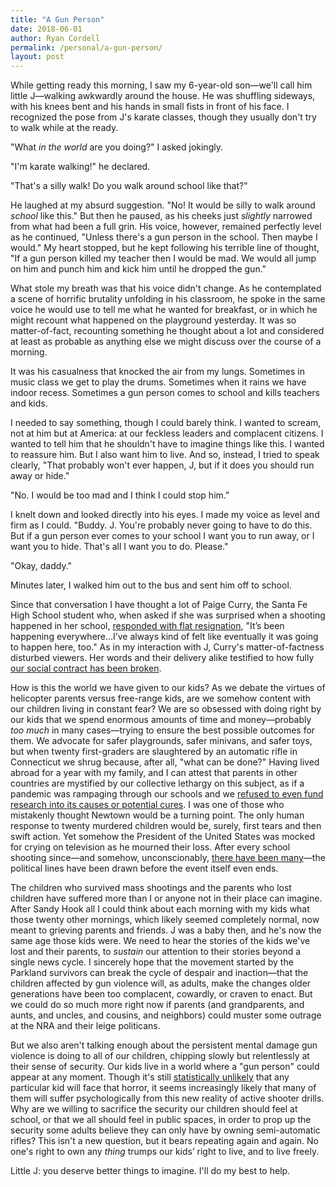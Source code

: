 ```yaml
---
title: "A Gun Person"
date: 2018-06-01
author: Ryan Cordell
permalink: /personal/a-gun-person/
layout: post
---
```


While getting ready this morning, I saw my 6-year-old son—we'll call him little J—walking awkwardly around the house. He was shuffling sideways, with his knees bent and his hands in small fists in front of his face. I recognized the pose from J's karate classes, though they usually don't try to walk while at the ready.

"What *in the world* are you doing?" I asked jokingly.

"I'm karate walking!" he declared.

"That's a silly walk! Do you walk around school like that?"

He laughed at my absurd suggestion. "No! It would be silly to walk around *school* like this." But then he paused, as his cheeks just *slightly* narrowed from what had been a full grin. His voice, however, remained perfectly level as he continued, "Unless there's a gun person in the school. Then maybe I would." My heart stopped, but he kept following his terrible line of thought, "If a gun person killed my teacher then I would be mad. We would all jump on him and punch him and kick him until he dropped the gun."

What stole my breath was that his voice didn't change. As he contemplated a scene of horrific brutality unfolding in his classroom, he spoke in the same voice he would use to tell me what he wanted for breakfast, or in which he might recount what happened on the playground yesterday. It was so matter-of-fact, recounting something he thought about a lot and considered at least as probable as anything else we might discuss over the course of a morning.

It was his casualness that knocked the air from my lungs. Sometimes in music class we get to play the drums. Sometimes when it rains we have indoor recess. Sometimes a gun person comes to school and kills teachers and kids.

I needed to say something, though I could barely think. I wanted to scream, not at him but at America: at our feckless leaders and complacent citizens. I wanted to tell him that he shouldn't have to imagine things like this. I wanted to reassure him. But I also want him to live. And so, instead, I tried to speak clearly, "That probably won't ever happen, J, but if it does you should run away or hide."

"No. I would be too mad and I think I could stop him."

I knelt down and looked directly into his eyes. I made my voice as level and firm as I could. "Buddy. J. You're probably never going to have to do this. But if a gun person ever comes to your school I want you to run away, or I want you to hide. That's all I want you to do. Please."

"Okay, daddy."

Minutes later, I walked him out to the bus and sent him off to school.

Since that conversation I have thought a lot of Paige Curry, the Santa Fe High School student who, when asked if she was surprised when a shooting happened in her school, [responded with flat resignation](https://www.washingtonpost.com/news/post-nation/wp/2018/05/18/i-always-felt-it-would-eventually-happen-here-a-santa-fe-high-school-survivors-reaction-to-the-shooting/?noredirect=on&utm_term=.6d1b80013bb7), "It’s been happening everywhere...I’ve always kind of felt like eventually it was going to happen here, too." As in my interaction with J, Curry's matter-of-factness disturbed viewers. Her words and their delivery alike testified to how fully [our social contract has been broken](https://www.nytimes.com/2018/05/28/opinion/fear-mistrust-in-public-space.html).

How is this the world we have given to our kids? As we debate the virtues of helicopter parents versus free-range kids, are we somehow content with our children living in constant fear? We are so obsessed with doing right by our kids that we spend enormous amounts of time and money—probably *too much* in many cases—trying to ensure the best possible outcomes for them. We advocate for safer playgrounds, safer minivans, and safer toys, but when twenty first-graders are slaughtered by an automatic rifle in Connecticut we shrug because, after all, "what can be done?" Having lived abroad for a year with my family, and I can attest that parents in other countries are mystified by our collective lethargy on this subject, as if a pandemic was rampaging through our schools and we [refused to even fund research into its causes or potential cures](https://www.nytimes.com/2018/03/12/health/gun-violence-research-cdc.html). I was one of those who mistakenly thought Newtown would be a turning point. The only human response to twenty murdered children would be, surely, first tears and then swift action. Yet somehow the President of the United States was mocked for crying on television as he mourned their loss. After every school shooting since—and somehow, unconscionably, [there have been many](http://time.com/5168272/how-many-school-shootings/)—the political lines have been drawn before the event itself even ends.

The children who survived mass shootings and the parents who lost children have suffered more than I or anyone not in their place can imagine. After Sandy Hook all I could think about each morning with my kids what those twenty other mornings, which likely seemed completely normal, now meant to grieving parents and friends. J was a baby then, and he's now the same age those kids were. We need to hear the stories of the kids we've lost and their parents, to *sustain* our attention to their stories beyond a single news cycle. I sincerely hope that the movement started by the Parkland survivors can break the cycle of despair and inaction—that the children affected by gun violence will, as adults, make the changes older generations have been too complacent, cowardly, or craven to enact. But we could do so much more right now if parents (and grandparents, and aunts, and uncles, and cousins, and neighbors) could muster some outrage at the NRA and their leige politicans.

But we also aren't talking enough about the persistent mental damage gun violence is doing to all of our children, chipping slowly but relentlessly at their sense of security. Our kids live in a world where a "gun person" could appear at any moment. Though it's still [statistically unlikely](https://www.washingtonpost.com/outlook/school-shootings-are-extraordinarily-rare-why-is-fear-of-them-driving-policy/2018/03/08/f4ead9f2-2247-11e8-94da-ebf9d112159c_story.html?utm_term=.80597ded1632) that any particular kid will face that horror, it seems increasingly likely that many of them will suffer psychologically from this new reality of active shooter drills. Why are we willing to sacrifice the security our children should feel at school, or that we all should feel in public spaces, in order to prop up the security some adults believe they can only have by owning semi-automatic rifles? This isn't a new question, but it bears repeating again and again. No one's right to own any *thing* trumps our kids’ right to live, and to live freely.

Little J: you deserve better things to imagine. I'll do my best to help.
